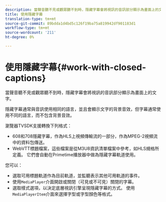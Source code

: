 ```yaml
---
description: 當聲音聽不見或觀眾聽不到時，隱藏字幕會將視訊的音訊部分顯示為畫面上的文字。
title: 使用隱藏字幕
translation-type: tm+mt
source-git-commit: 89bdda1d4bd5c126f19ba75a819942df901183d1
workflow-type: tm+mt
source-wordcount: '211'
ht-degree: 0%

---
```



# 使用隱藏字幕{#work-with-closed-captions}

當聲音聽不見或觀眾聽不到時，隱藏字幕會將視訊的音訊部分顯示為畫面上的文字。

隱藏字幕通常與音訊使用相同的語言，並且會顯示文字的背景音效，但字幕通常使用不同的語言，而不包含背景音效。

瀏覽器TVSDK支援轉換下列格式：

* 608和708隱藏字幕，作為HLS上視頻傳輸流的一部分，作為MPEG-2視頻流中的資料包傳送。
* WebVTT標題檔案，這些檔案是從M3U8資訊清單檔案中參考，如HLS規格所定義。 它們會自動在Primetime播放器中做為隱藏字幕軌道使用。

您可以：

* 選取可用標題軌道作為目前軌道，並監聽表示其他可用軌道的事件。
* 使用`MediaPlayer`介面開啟或關閉（可見或不可見）關閉的字幕。
* 選取樣式選項，以決定底層視訊引擎呈現隱藏字幕的方式。 使用`MediaPlayerItem`介面來選擇字型或字型顏色等格式。

